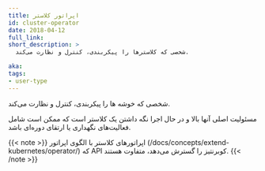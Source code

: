 ```yaml
---
title: اپراتور کلاستر
id: cluster-operator
date: 2018-04-12
full_link: 
short_description: >
  شخصی که کلاسترها را پیکربندی، کنترل و نظارت می‌کند.

aka: 
tags:
- user-type
---
```

 شخصی که خوشه ها را پیکربندی، کنترل و نظارت می‌کند.

<!--more--> 

مسئولیت اصلی آنها بالا و در حال اجرا نگه داشتن یک کلاستر است که ممکن است شامل فعالیت‌های نگهداری یا ارتقای دوره‌ای باشد.

{{< note >}}
اپراتورهای کلاستر با الگوی اپراتور (/docs/concepts/extend-kubernetes/operator/) که API کوبرنتیز را گسترش می‌دهد، متفاوت هستند.
{{< /note >}}

